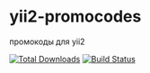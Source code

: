 # yii2-promocodes
промокоды для yii2

[![Total Downloads](https://img.shields.io/packagist/dt/sorokinmedia/yii2-promocodes.svg)](https://packagist.org/packages/sorokinmedia/yii2-promocodes)
[![Build Status](https://travis-ci.org/sorokinmedia/yii2-promocodes.svg?branch=master)](https://travis-ci.org/sorokinmedia/yii2-promocodes)